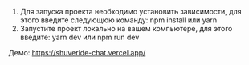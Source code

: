 1. Для запуска проекта необходимо установить зависимости, для этого введите следующюю команду: npm install или yarn
2. Запустите проект локально на вашем компьютере, для этого введите: yarn dev или npm run dev

Демо: https://shuveride-chat.vercel.app/
